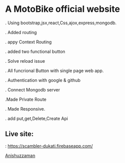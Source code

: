 
# A MotoBike official website




. Using bootstrap,jsx,react,Css,ajox,express,mongodb.

. Added routing

. appy Context Routing

. added two functional button

. Solve reload issue

. All funcrional Button with single page web app.

. Authentication with google & github

. Connect Mongodb server

.Made Private Route

. Made Responsive.

. add put,get,Delete,Create Api

## Live site:
: https://scambler-dukati.firebaseapp.com/





[Anishuzzaman][author]

[author]: https://facebook.com/anishuzzaman/
